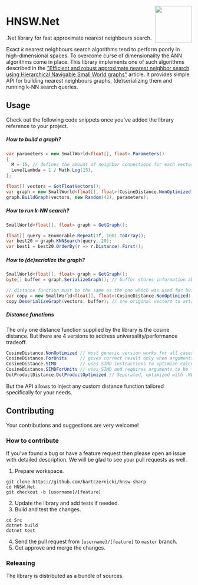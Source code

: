 
<a href="https://curiosity.ai"><img src="https://curiosity.ai/media/cat.color.square.svg" width="100" height="100" align="right" /></a>


# HNSW.Net
.Net library for fast approximate nearest neighbours search.

Exact _k_ nearest neighbours search algorithms tend to perform poorly in high-dimensional spaces. To overcome curse of dimensionality the ANN algorithms come in place. This library implements one of such algorithms described in the ["Efficient and robust approximate nearest neighbor search using Hierarchical Navigable Small World graphs"](https://arxiv.org/ftp/arxiv/papers/1603/1603.09320.pdf) article. It provides simple API for building nearest neighbours graphs, (de)serializing them and running k-NN search queries.

## Usage
Check out the following code snippets once you've added the library reference to your project.
##### How to build a graph?
```c#
var parameters = new SmallWorld<float[], float>.Parameters()
{
  M = 15, // defines the amount of neighbor connections for each vector, more connections create dense graphs with potentially higher recall
  LevelLambda = 1 / Math.Log(15),
};

float[] vectors = GetFloatVectors();
var graph = new SmallWorld<float[], float>(CosineDistance.NonOptimized);
graph.BuildGraph(vectors, new Random(42), parameters);
```
##### How to run k-NN search?
```c#
SmallWorld<float[], float> graph = GetGraph();

float[] query = Enumerable.Repeat(1f, 100).ToArray();
var best20 = graph.KNNSearch(query, 20);
var best1 = best20.OrderBy(r => r.Distance).First();
```
##### How to (de)serialize the graph?
```c#
SmallWorld<float[], float> graph = GetGraph();
byte[] buffer = graph.SerializeGraph(); // buffer stores information about parameters and graph edges

// distance function must be the same as the one which was used for building the original graph
var copy = new SmallWorld<float[], float>(CosineDistance.NonOptimized);
copy.DeserializeGraph(vectors, buffer); // the original vectors to attach to the "copy" vertices
```
##### Distance functions
The only one distance function supplied by the library is the cosine distance. But there are 4 versions to address universality/performance tradeoff.
```c#
CosineDistance.NonOptimized // most generic version works for all cases
CosineDistance.ForUnits     // gives correct result only when arguments are "unit" vectors
CosineDistance.SIMD         // uses SIMD instructions to optimize calculations
CosineDistance.SIMDForUnits // uses SIMD and requires arguments to be "units"
DotProductDistance.DotProductOptimized // Seperated, optimized with .NET 8 Tensor primitives for AVX (can fall back to non-hardware)
```
But the API allows to inject any custom distance function tailored specifically for your needs.

## Contributing
Your contributions and suggestions are very welcome! 

### How to contribute
If you've found a bug or have a feature request then please open an issue with detailed description.
We will be glad to see your pull requests as well.

1. Prepare workspace.
```
git clone https://github.com/bartczernicki/hnsw-sharp
cd HNSW.Net
git checkout -b [username]/[feature]
```
2. Update the library and add tests if needed.
3. Build and test the changes.
```
cd Src
dotnet build
dotnet test
```
4. Send the pull request from `[username]/[feature]` to `master` branch.
5. Get approve and merge the changes.

### Releasing
The library is distributed as a bundle of sources.

